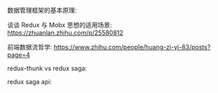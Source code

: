 数据管理框架的基本原理:

谈谈 Redux 与 Mobx 思想的适用场景:
https://zhuanlan.zhihu.com/p/25580812

前端数据流哲学:
https://www.zhihu.com/people/huang-zi-yi-83/posts?page=4


redux-thunk vs redux saga:


redux saga api:
